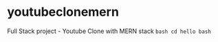# youtubeclonemern
Full Stack project - Youtube Clone with MERN stack
``
  bash
  cd hello
  bash
``
